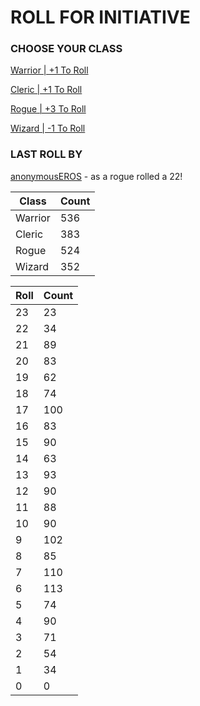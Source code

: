 # ROLL FOR INITIATIVE
### CHOOSE YOUR CLASS

[Warrior | +1 To Roll](https://github.com/benjaminsampica/benjaminsampica/issues/new?title=roll%7Cwarrior&body=Just+click+%27Submit+new+issue%27.)

[Cleric | +1 To Roll](https://github.com/benjaminsampica/benjaminsampica/issues/new?title=roll%7Ccleric&body=Just+click+%27Submit+new+issue%27.)

[Rogue | +3 To Roll](https://github.com/benjaminsampica/benjaminsampica/issues/new?title=roll%7Crogue&body=Just+click+%27Submit+new+issue%27.)

[Wizard | -1 To Roll](https://github.com/benjaminsampica/benjaminsampica/issues/new?title=roll%7Cwizard&body=Just+click+%27Submit+new+issue%27.)
### LAST ROLL BY
[anonymousEROS](https://www.github.com/anonymousEROS) - as a rogue rolled a 22!

|Class|Count|
|-|-|
|Warrior|536|
|Cleric|383|
|Rogue|524|
|Wizard|352|

|Roll|Count|
|-|-|
|23|23
|22|34
|21|89
|20|83
|19|62
|18|74
|17|100
|16|83
|15|90
|14|63
|13|93
|12|90
|11|88
|10|90
|9|102
|8|85
|7|110
|6|113
|5|74
|4|90
|3|71
|2|54
|1|34
|0|0
